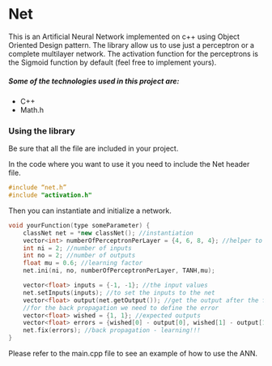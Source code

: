 # Net
This is an Artificial Neural Network implemented on c++ using Object Oriented Design pattern.
The library allow us to use just a perceptron or a complete multilayer network.
The activation function for the perceptrons is the Sigmoid function by default (feel free to implement yours).

##### Some of the technologies used in this project are:
  - C++
  - Math.h


### Using the library

Be sure that all the file are included in your project.

In the code where you want to use it you need to include the Net header file.

```c++
#include “net.h”
#include "activation.h"
```

Then you can instantiate and initialize a network.

```c++
void yourFunction(type someParameter) {
	classNet net = *new classNet(); //instantiation
	vector<int> numberOfPerceptronPerLayer = {4, 6, 8, 4}; //helper to initialize the network
	int ni = 2; //number of inputs
	int no = 2; //number of outputs
	float mu = 0.6; //learning factor
	net.ini(ni, no, numberOfPerceptronPerLayer, TANH,mu);

	vector<float> inputs = {-1, -1}; //the input values
	net.setInputs(inputs); //to set the inputs to the net
	vector<float> output(net.getOutput()); //get the output after the forward propagation
	//for the back propagation we need to define the error
	vector<float> wished = {1, 1}; //expected outputs
	vector<float> errors = {wished[0] - output[0], wished[1] - output[1]}; //errors
	net.fix(errors); //back propagation - learning!!!
}
```

Please refer to the main.cpp file to see an example of how to use the ANN.
